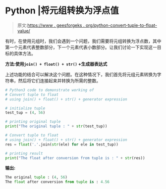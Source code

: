 # Python |将元组转换为浮点值

> 原文:[https://www . geesforgeks . org/python-convert-tuple-to-float-value/](https://www.geeksforgeeks.org/python-convert-tuple-to-float-value/)

有时，在使用元组时，我们会遇到一个问题，我们需要将元组转换为浮点数，其中第一个元素代表整数部分，下一个元素代表小数部分。让我们讨论一下实现这一目标的具体方法。

**方法:使用`join() + float() + str()` +生成器表达式**

上述功能的结合可以解决这个问题。在这种情况下，我们首先将元组元素转换为字符串，然后将它们连接起来并转换为所需的整数。

```py
# Python3 code to demonstrate working of
# Convert tuple to float
# using join() + float() + str() + generator expression

# initialize tuple
test_tup = (4, 56)

# printing original tuple 
print("The original tuple : " + str(test_tup))

# Convert tuple to float
# using join() + float() + str() + generator expression
res = float('.'.join(str(ele) for ele in test_tup))

# printing result
print("The float after conversion from tuple is : " + str(res))
```

**输出:**

```py
The original tuple : (4, 56)
The float after conversion from tuple is : 4.56

```